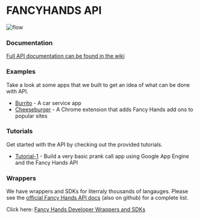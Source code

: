 FANCYHANDS API
======

![flow](http://www.fancyhands.com/images/api-tutorials/Flow-Chart.png)

### Documentation
[Full API documentation can be found in the wiki](https://github.com/fancyhands/fh-api/wiki)

### Examples
Take a look at some apps that we built to get an idea of what can be done with API.
* [Burrito](https://github.com/fancyhands/fh-api/tree/master/examples/burrito_app) - A car service app
* [Cheeseburger](https://github.com/fancyhands/fh-api/tree/master/examples/cheeseburger) - A Chrome extension that adds Fancy Hands add ons to popular sites

### Tutorials
Get started with the API by checking out the provided tutorials.
* [Tutorial-1](https://github.com/fancyhands/fh-api/tree/master/tutorials/tutorial-1) - Build a very basic prank call app using Google App Engine and the Fancy Hands API

### Wrappers

We have wrappers and SDKs for literraly thousands of langauges. Please see the [official Fancy Hands API docs](https://github.com/fancyhands/api/wiki) (also on github) for a complete list. 
 
Click here: [Fancy Hands Developer Wrappers and SDKs](https://github.com/fancyhands/api/wiki#wrappers)
